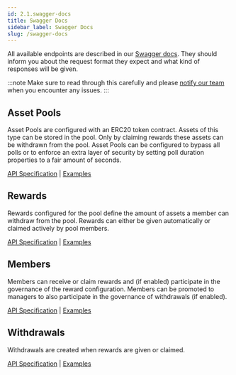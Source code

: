 ```yaml
---
id: 2.1.swagger-docs
title: Swagger Docs
sidebar_label: Swagger Docs
slug: /swagger-docs
---
```


All available endpoints are described in our [Swagger docs](https://api.thx.network/v1/docs). They should inform you about the request format they expect and what kind of responses will be given. 

:::note
Make sure to read through this carefully and please [notify our team](https://thx.page.link/slack) when you encounter any issues.
:::

## Asset Pools

Asset Pools are configured with an ERC20 token contract. Assets of this type can be stored in the pool. Only by claiming rewards these assets can be withdrawn from the pool. Asset Pools can be configured to bypass all polls or to enforce an extra layer of security by setting poll duration properties to a fair amount of seconds. 

[API Specification](https://api.thx.network/v1/docs/#/Asset%20Pools) | [Examples](../asset_pools)

## Rewards

Rewards configured for the pool define the amount of assets a member can withdraw from the pool. Rewards can either be given automatically or claimed actively by pool members.

[API Specification](https://api.thx.network/v1/docs/#/Rewards) | [Examples](../rewards)

## Members 

Members can receive or claim rewards and (if enabled) participate in the governance of the reward configuration. Members can be promoted to managers to also participate in the governance of withdrawals (if enabled).

[API Specification](https://api.thx.network/v1/docs/#/Members) | [Examples](../members)

## Withdrawals

Withdrawals are created when rewards are given or claimed. 

[API Specification](https://api.thx.network/v1/docs/#/Withdrawals) | [Examples](../withdrawals)
